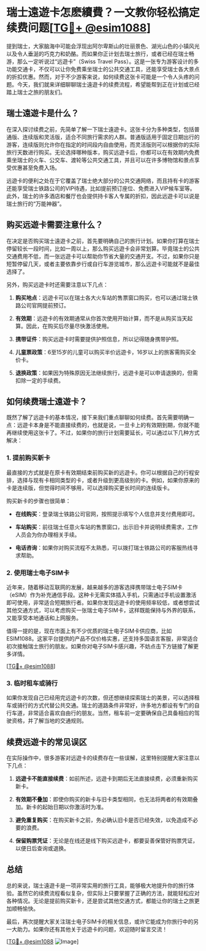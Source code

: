 # 瑞士遠遊卡怎麽續費？一文教你轻松搞定续费问题[[TG💪+ @esim1088](https://t.me/s/esim1088)]

提到瑞士，大家脑海中可能会浮现出阿尔卑斯山的壮丽景色、湖光山色的小镇风光以及令人垂涎的巧克力和奶酪。而如果你正计划去瑞士旅行，或者已经在瑞士畅游，那么一定听说过“远遊卡”（Swiss Travel Pass）。这是一张专为游客设计的多功能交通卡，不仅可以让你免费乘坐瑞士的公共交通工具，还能享受瑞士各大景点的折扣优惠。然而，对于不少游客来说，如何续费这张卡可能是一个令人头疼的问题。今天，我们就来详细聊聊瑞士遠遊卡的续费流程，希望能帮到正在计划或已经踏上瑞士之旅的朋友们。

## 瑞士遠遊卡是什么？

在深入探讨续费之前，先简单了解一下瑞士遠遊卡。这张卡分为多种类型，包括普通版、连续版和灵活版，适合不同旅行需求的人群。普通版适用于固定日期出行的游客，连续版则允许你在指定的时间段内自由使用，而灵活版则可以根据你的实际旅行天数进行购买。无论选择哪种版本，购买远遊卡后，你都可以在有效期内免费乘坐瑞士的火车、公交车、渡轮等公共交通工具，并且可以在许多博物馆和景点享受优惠甚至免费入场。

远遊卡的便利之处在于它覆盖了瑞士绝大部分的公共交通网络，而且持有卡的游客还能享受瑞士铁路公司的VIP待遇，比如提前预订座位、免费进入VIP候车室等。此外，瑞士的许多酒店和餐厅也会提供持卡客人专属的折扣，因此远遊卡可以说是瑞士旅行的“万能神器”。

## 购买远遊卡需要注意什么？

在决定是否购买瑞士遠遊卡之前，首先要明确自己的旅行计划。如果你打算在瑞士停留较长一段时间，比如一周以上，那么购买远遊卡会非常划算。毕竟瑞士的公共交通费用不低，而一张远遊卡可以帮助你节省大量的交通开支。不过，如果你只是短暂停留几天，或者主要依靠步行或自行车游览城市，那么远遊卡可能就不是最佳选择了。

另外，购买远遊卡时还需要注意以下几点：

1. **购买地点**：远遊卡可以在瑞士各大火车站的售票窗口购买，也可以通过瑞士铁路公司官网提前预订。
   
2. **有效期**：远遊卡的有效期通常从你首次使用开始计算，而不是从购买当天起算。因此，在购买后尽量尽快激活使用。

3. **携带证件**：购买远遊卡时需要提供护照信息，所以记得随身携带护照。

4. **儿童票政策**：6至15岁的儿童可以购买半价远遊卡，16岁以上的旅客需购买全价卡。

5. **退换政策**：如果因为特殊原因无法继续旅行，远遊卡是可以申请退换的，但需扣除一定的手续费。

## 如何续费瑞士遠遊卡？

既然了解了远遊卡的基本情况，接下来我们重点聊聊如何续费。首先需要明确一点：远遊卡本身是不能直接续费的，也就是说，一旦卡上的有效期到期，你就不能再继续使用这张卡了。不过，如果你的旅行计划需要延长，可以通过以下几种方式解决：

### 1. 提前购买新卡

最直接的方式就是在原卡有效期结束前购买新的远遊卡。你可以根据自己的行程安排，选择与现有卡相同类型的卡，或者升级到更高级别的卡。例如，如果你原来的卡是连续版，但觉得时间不够用，可以选择购买更长时间的连续版卡。

购买新卡的步骤也很简单：

- **在线购买**：登录瑞士铁路公司官网，按照提示填写个人信息并支付费用即可。
  
- **车站购买**：前往瑞士任意火车站的售票窗口，出示旧卡并说明续费需求，工作人员会为你办理相关手续。

- **电话咨询**：如果你对购买流程不太熟悉，可以拨打瑞士铁路公司的客服热线寻求帮助。

### 2. 使用瑞士电子SIM卡

近年来，随着移动互联网的发展，越来越多的游客选择携带瑞士电子SIM卡（eSIM）作为补充通信手段。这种卡无需实体插入手机，只需通过手机设置激活即可使用，非常适合短期旅行者。如果你发现远遊卡的使用频率较低，或者想尝试其他交通方式，可以考虑购买一张瑞士电子SIM卡，这样既能保持与外界的联系，又能享受本地通话和上网服务。

值得一提的是，现在市面上有不少优质的瑞士电子SIM卡供应商，比如ESIM1088。这家平台提供的产品不仅价格实惠，还支持多国语言客服，非常适合初次接触瑞士旅行的朋友。如果你对电子SIM卡感兴趣，不妨点击下方链接了解更多详情。

[[TG💪+ @esim1088](https://t.me/s/esim1088)]

### 3. 临时租车或骑行

如果你发现自己已经用完远遊卡的次数，但还想继续探索瑞士的美景，可以选择租车或骑行的方式代替公共交通。瑞士的道路条件非常好，许多地方都设有专门的自行车道，非常适合喜欢自由行的朋友。当然，租车前一定要确保自己具备相应的驾驶资格，并了解当地的交通规则。

## 续费远遊卡的常见误区

在实际操作中，很多游客对远遊卡的续费存在一些误解，这里特别提醒大家注意以下几点：

1. **远遊卡不能直接续费**：如前所述，远遊卡到期后无法直接续费，必须重新购买新卡。

2. **有效期不叠加**：即使你购买的新卡与旧卡类型相同，也无法将两者的有效期叠加。新卡的起始日期以你激活时为准。

3. **避免重复购买**：在购买新卡之前，务必确认旧卡是否已经失效，以免造成不必要的浪费。

4. **保留购票凭证**：无论是在线还是线下购买远遊卡，都要妥善保管好购票凭证，以便日后查询或退换。

## 总结

总的来说，瑞士遠遊卡是一项非常实用的旅行工具，能够极大地提升你的旅行体验。虽然它的续费流程看似复杂，但实际上只要掌握了正确的方法，就能轻松应对各种情况。无论是提前购买新卡，还是尝试其他交通方式，都能让你的瑞士之旅更加顺畅愉快。

最后，再次提醒大家关注瑞士电子SIM卡的相关信息，或许它能成为你旅行中的另一大助力。如果你还有其他关于远遊卡的问题，欢迎随时留言交流！

[[TG💪+ @esim1088](https://t.me/s/esim1088) ![Image](https://i.postimg.cc/4NQfJmqS/Snipaste-2025-05-13-00-14-12.png)]